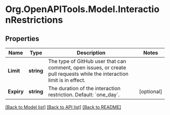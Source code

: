 # Org.OpenAPITools.Model.InteractionRestrictions

## Properties

Name | Type | Description | Notes
------------ | ------------- | ------------- | -------------
**Limit** | **string** | The type of GitHub user that can comment, open issues, or create pull requests while the interaction limit is in effect. | 
**Expiry** | **string** | The duration of the interaction restriction. Default: &#x60;one_day&#x60;. | [optional] 

[[Back to Model list]](../README.md#documentation-for-models) [[Back to API list]](../README.md#documentation-for-api-endpoints) [[Back to README]](../README.md)


